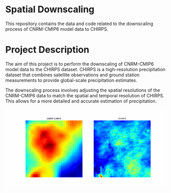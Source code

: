 # Spatial Downscaling

This repository contains the data and code related to the downscaling process of CNRM-CMIP6 model data to CHIRPS.

# Project Description

The aim of this project is to perform the downscaling of CNRM-CMIP6 model data to the CHIRPS dataset. CHIRPS is a high-resolution precipitation dataset that combines satellite observations and ground station measurements to provide global-scale precipitation estimates.

The downscaling process involves adjusting the spatial resolutions of the CNRM-CMIP6 data to match the spatial and temporal resolution of CHIRPS. This allows for a more detailed and accurate estimation of precipitation.

![Spatial downscaling](image/dataset.gif)
